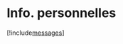 # Info. personnelles

[!include[messages](infopersonnelles.messages.autogen.md)]










































































































































